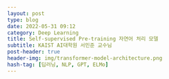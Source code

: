 ```yaml
---
layout: post
type: blog
date: 2022-05-31 09:12
category: Deep Learning
title: Self-supervised Pre-training 자연어 처리 모델
subtitle: KAIST AI대학원 서민준 교수님
post-header: true
header-img: img/transformer-model-architecture.png
hash-tag: [딥러닝, NLP, GPT, ELMo]
---
```


